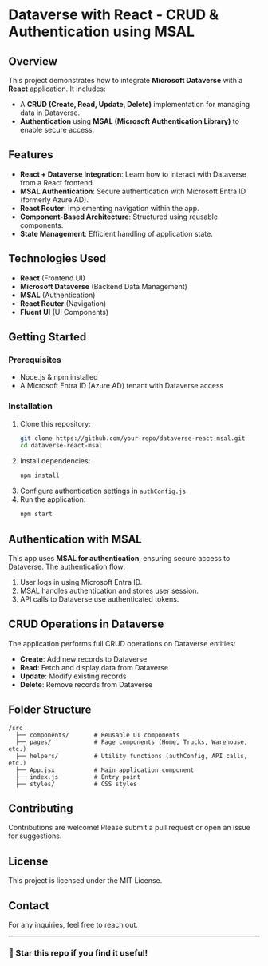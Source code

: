 
# Dataverse with React - CRUD & Authentication using MSAL

## Overview
This project demonstrates how to integrate **Microsoft Dataverse** with a **React** application. It includes:
- A **CRUD (Create, Read, Update, Delete)** implementation for managing data in Dataverse.
- **Authentication** using **MSAL (Microsoft Authentication Library)** to enable secure access.

## Features
- **React + Dataverse Integration**: Learn how to interact with Dataverse from a React frontend.
- **MSAL Authentication**: Secure authentication with Microsoft Entra ID (formerly Azure AD).
- **React Router**: Implementing navigation within the app.
- **Component-Based Architecture**: Structured using reusable components.
- **State Management**: Efficient handling of application state.

## Technologies Used
- **React** (Frontend UI)
- **Microsoft Dataverse** (Backend Data Management)
- **MSAL** (Authentication)
- **React Router** (Navigation)
- **Fluent UI** (UI Components)

## Getting Started
### Prerequisites
- Node.js & npm installed
- A Microsoft Entra ID (Azure AD) tenant with Dataverse access

### Installation
1. Clone this repository:
   ```sh
   git clone https://github.com/your-repo/dataverse-react-msal.git
   cd dataverse-react-msal
   ```
2. Install dependencies:
   ```sh
   npm install
   ```
3. Configure authentication settings in `authConfig.js`
4. Run the application:
   ```sh
   npm start
   ```

## Authentication with MSAL
This app uses **MSAL for authentication**, ensuring secure access to Dataverse. The authentication flow:
1. User logs in using Microsoft Entra ID.
2. MSAL handles authentication and stores user session.
3. API calls to Dataverse use authenticated tokens.

## CRUD Operations in Dataverse
The application performs full CRUD operations on Dataverse entities:
- **Create**: Add new records to Dataverse
- **Read**: Fetch and display data from Dataverse
- **Update**: Modify existing records
- **Delete**: Remove records from Dataverse

## Folder Structure
```
/src
  ├── components/       # Reusable UI components
  ├── pages/            # Page components (Home, Trucks, Warehouse, etc.)
  ├── helpers/          # Utility functions (authConfig, API calls, etc.)
  ├── App.jsx           # Main application component
  ├── index.js          # Entry point
  ├── styles/           # CSS styles
```

## Contributing
Contributions are welcome! Please submit a pull request or open an issue for suggestions.

## License
This project is licensed under the MIT License.

## Contact
For any inquiries, feel free to reach out.

---

### 🌟 Star this repo if you find it useful!

